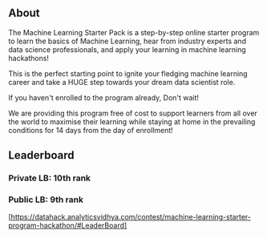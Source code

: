 ## About
The Machine Learning Starter Pack is a step-by-step online starter program to learn the basics of Machine Learning, hear from industry experts and data science professionals, and apply your learning in machine learning hackathons!

This is the perfect starting point to ignite your fledging machine learning career and take a HUGE step towards your dream data scientist role. 

If you haven't enrolled to the program already, Don't wait! 

We are providing this program free of cost to support learners from all over the world to maximise their learning while staying at home in the prevailing conditions for 14 days from the day of enrollment!

## Leaderboard
### Private LB: 10th rank
### Public LB: 9th rank
[https://datahack.analyticsvidhya.com/contest/machine-learning-starter-program-hackathon/#LeaderBoard]
